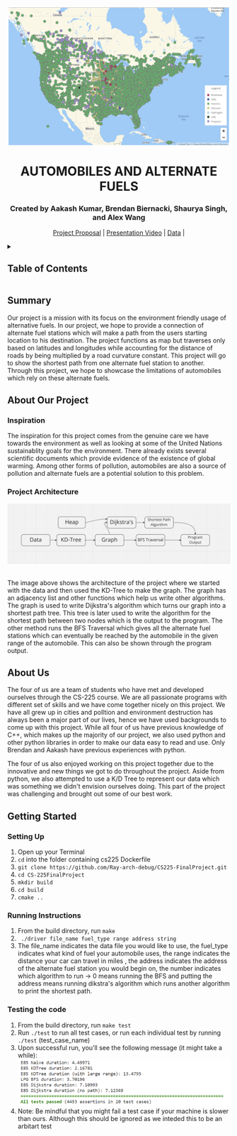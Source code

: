 <div align = "center">
  
  <img src = "forefront.png">
  
  <p align = "center">
    <h1>AUTOMOBILES AND ALTERNATE FUELS</h1>
    <p><h3>Created by Aakash Kumar, Brendan Biernacki, Shaurya Singh, and Alex Wang</h3></p>
  </p>
  
  <p align = "center">
    <a href = "https://github.com/Ray-arch-debug/CS225-FinalProject/blob/main/documents/Team%20Proposal">Project Proposal</a>
    |
    <a href = "https://docs.google.com/document/d/1tTfg5maTvJ1vPNpdlG3aSTgqO196-tSzHHWcsHte4dg/edit?usp=sharing">Presentation Video</a>
    |
    <a href = "https://github.com/Ray-arch-debug/CS225-FinalProject/tree/main/data">Data</a>
    |
<!--     <a href = "https://docs.google.com/document/d/16Ol95jGr3P_oHxa4LqEG1_2wpmvbBIXkynpoy6MEi_M/edit?usp=sharing">Project Structure</a> -->
  </p>
</div>

<details>
  <summary><h2>Table of Contents</h2></summary>
  <ol>
    <li><a href = "#summary">Summary</a></li>
    <li>
      <a href = "#about-our-project">About Our Project</a>
      <ul>
        <li><a href = "#inspiration">Inspiration</a></li>
        <li><a href = "#project-architecture">Technical Architecture</a></li>
      </ul>
    </li>
    <li><a href = "#about-us">About Us</a></li>
    <li>
      <a href = "#getting-started">Getting Started</a>
      <ul>
        <li><a href = "#setting-up">Set Up</a></li>
        <li><a href = "#running-instructions">How to Run?</a></li>
        <li><a href = "#testing-the-code">To Run Tests</a></li>
      </ul>
    </li>
  </ol>
</details>



<!--- Summary of presentation introduction --->
## Summary
Our project is a mission with its focus on the environment friendly usage of alternative fuels. In our project, we hope to provide a connection of alternate fuel stations which will make a path from the users starting location to his destination. The project functions as map but traverses only based on latitudes and longitudes while accounting for the distance of roads by being multiplied by a road curvature constant. This project will go to show the shortest path from one alternate fuel station to another. Through this project, we hope to showcase the limitations of automobiles which rely on these alternate fuels.


<!--- Technical architecture of project --->
## About Our Project
### Inspiration
The inspiration for this project comes from the genuine care we have towards the environment as well as looking at some of the United Nations sustainablity goals for the environment. There already exists several scientific documents which provide evidence of the existence of global warming. Among other forms of pollution, automobiles are also a source of pollution and alternate fuels are a potential solution to this problem. 


### Project Architecture
<div align = "center"> 
  <img src = "archi.png">
</div>
<br>
<p>
  The image above shows the architecture of the project where we started with the data and then used the KD-Tree to make the graph. The graph has an adjacency list and other functions which help us write other algorithms. The graph is used to write Dijkstra's algorithm which turns our graph into a shortest path tree. This tree is later used to write the algorithm for the shortest path between two nodes which is the output to the program. The other method runs the BFS Traversal which gives all the alternate fuel stations which can eventually be reached by the automobile in the given range of the automobile. This can also be shown through the program output.

</p>



<!--- Group members and their roles --->
## About Us
The four of us are a team of students who have met and developed ourselves through the CS-225 course. We are all passionate programs with different set of skills and we have come together nicely on this project. We have all grew up in cities and polltion and environment destruction has always been a major part of our lives, hence we have used backgrounds to come up with this project. While all four of us have previous knowledge of C++, which makes up the majority of our project, we also used python and other python libraries in order to make our data easy to read and use. Only Brendan and Aakash have previous experiences with python. 

The four of us also enjoyed working on this project together due to the innovative and new things we got to do throughout the project. Aside from python, we also attempted to use a K/D Tree to represent our data which was something we didn't envision ourselves doing. This part of the project was challenging and brought out some of our best work. 



<!--- Provides reproducible installation and running instructions --->
## Getting Started
### Setting Up

<ol type="1">
   <li>Open up your Terminal</li>
   <li><code>cd</code> into the folder containing cs225 Dockerfile</li>
   <li><code>git clone https://github.com/Ray-arch-debug/CS225-FinalProject.git</code></li>
   <li><code>cd CS-225FinalProject</code></li>
  <li><code>mkdir build</code></li>
  <li><code>cd build</code></li>
  <li><code>cmake ..</code></li>
</ol>



### Running Instructions

<ol type="1">
   <li>From the build directory, run <code>make</code></li>
  <li> <code> ./driver file_name fuel_type range address string</code> </li>
  <li> The file_name indicates the data file you would like to use, the fuel_type indicates what kind of fuel your automobile uses, the range indicates the distance your car can travel in miles <insert as a double>, the address indicates the address of the alternate fuel station you would begin on, the number indicates which algorithm to run -> 0 means running the BFS and putting the address means running dikstra's algorithm which runs another algorithm to print the shortest path. </li>
   
</ol>




### Testing the code

<ol type="1">
   <li>From the build directory, run <code>make test</code></li>
  <li> Run <code>./test</code> to run all test cases, or run each individual test by running <code>./test</code> (test_case_name) </li>
  <li> Upon successful run, you’ll see the following message (it might take a while): </li>
  <img src = "test_output.png">
  
  <li> Note: Be mindful that you might fail a test case if your machine is slower than ours. Although this should be ignored as we inteded this to be an arbitart test </li>
</ol>





